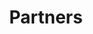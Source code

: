 ---
title: "Partners"
description: "Most calendars are designed for teams. Slate is designed for freelancers"
patners: 
  [
      {
          id: 1,
          title: "Client Name",
          description: "Slate helps you see how many more days you need to work to reach your financial goal for the month and year.",
          img: "./assets/p_card1.png",
      },
      {
          id: 2,
          title: "Client Name",
          description: "Slate helps you see how many more days you need to work to reach your financial goal for the month and year.",
          img: "./assets/p_card2.png",
      },
      {
          id: 3,
          title: "Client Name",
          description: "Slate helps you see how many more days you need to work to reach your financial goal for the month and year.",
          img: "./assets/p_card3.png",
      },
      {
          id: 4,
          title: "Client Name",
          description: "Slate helps you see how many more days you need to work to reach your financial goal for the month and year.",
          img: "./assets/p_card3.png",
      },
      {
          id: 5,
          title: "Client Name",
          description: "Slate helps you see how many more days you need to work to reach your financial goal for the month and year.",
          img: "./assets/p_card5.png",
      },
      {
          id: 6,
          title: "Client Name",
          description: "Slate helps you see how many more days you need to work to reach your financial goal for the month and year.",
          img: "./assets/p_card6.png",
      },
  ]
---